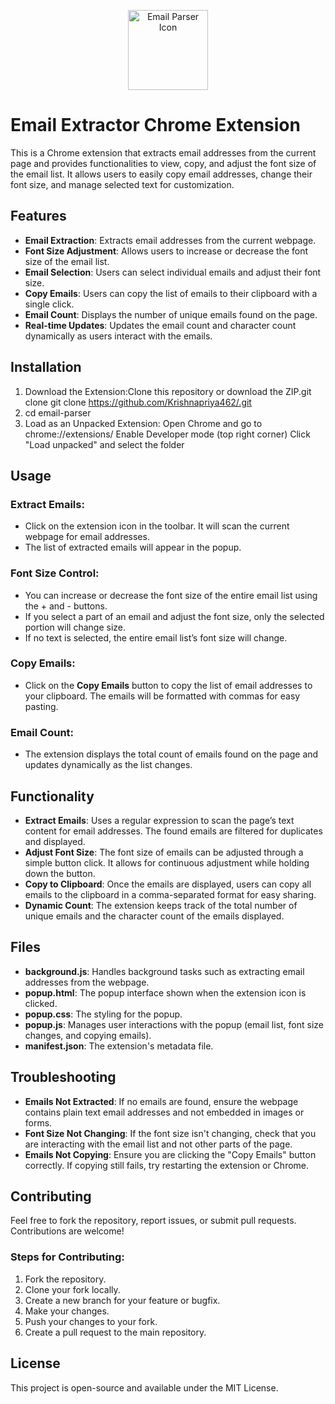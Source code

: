 <p align="center">
  <img src="https://raw.githubusercontent.com/arunwebber/email-parser/refs/heads/main/images/icon_128.png" alt="Email Parser Icon" width="128" height="128">
</p>

# Email Extractor Chrome Extension

This is a Chrome extension that extracts email addresses from the current page and provides functionalities to view, copy, and adjust the font size of the email list. It allows users to easily copy email addresses, change their font size, and manage selected text for customization.

## Features
- **Email Extraction**: Extracts email addresses from the current webpage.
- **Font Size Adjustment**: Allows users to increase or decrease the font size of the email list.
- **Email Selection**: Users can select individual emails and adjust their font size.
- **Copy Emails**: Users can copy the list of emails to their clipboard with a single click.
- **Email Count**: Displays the number of unique emails found on the page.
- **Real-time Updates**: Updates the email count and character count dynamically as users interact with the emails.

## Installation

1. Download the Extension:Clone this repository or download the ZIP.git clone git clone https://github.com/Krishnapriya462/.git
2. cd email-parser
3. Load as an Unpacked Extension:
Open Chrome and go to chrome://extensions/
Enable Developer mode (top right corner)
Click "Load unpacked" and select the folder
## Usage

### Extract Emails:
- Click on the extension icon in the toolbar. It will scan the current webpage for email addresses.
- The list of extracted emails will appear in the popup.

### Font Size Control:
- You can increase or decrease the font size of the entire email list using the + and - buttons.
- If you select a part of an email and adjust the font size, only the selected portion will change size.
- If no text is selected, the entire email list’s font size will change.

### Copy Emails:
- Click on the **Copy Emails** button to copy the list of email addresses to your clipboard. The emails will be formatted with commas for easy pasting.

### Email Count:
- The extension displays the total count of emails found on the page and updates dynamically as the list changes.

## Functionality

- **Extract Emails**: Uses a regular expression to scan the page’s text content for email addresses. The found emails are filtered for duplicates and displayed.
- **Adjust Font Size**: The font size of emails can be adjusted through a simple button click. It allows for continuous adjustment while holding down the button.
- **Copy to Clipboard**: Once the emails are displayed, users can copy all emails to the clipboard in a comma-separated format for easy sharing.
- **Dynamic Count**: The extension keeps track of the total number of unique emails and the character count of the emails displayed.

## Files

- **background.js**: Handles background tasks such as extracting email addresses from the webpage.
- **popup.html**: The popup interface shown when the extension icon is clicked.
- **popup.css**: The styling for the popup.
- **popup.js**: Manages user interactions with the popup (email list, font size changes, and copying emails).
- **manifest.json**: The extension's metadata file.

## Troubleshooting

- **Emails Not Extracted**: If no emails are found, ensure the webpage contains plain text email addresses and not embedded in images or forms.
- **Font Size Not Changing**: If the font size isn't changing, check that you are interacting with the email list and not other parts of the page.
- **Emails Not Copying**: Ensure you are clicking the "Copy Emails" button correctly. If copying still fails, try restarting the extension or Chrome.

## Contributing

Feel free to fork the repository, report issues, or submit pull requests. Contributions are welcome!

### Steps for Contributing:
1. Fork the repository.
2. Clone your fork locally.
3. Create a new branch for your feature or bugfix.
4. Make your changes.
5. Push your changes to your fork.
6. Create a pull request to the main repository.

## License
This project is open-source and available under the MIT License.
